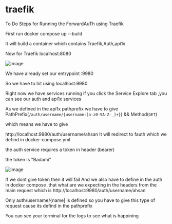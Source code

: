 # traefik
To Do Steps for Running the ForwardAuTh using Traefik 

First run 
docker compose up --build

It will build a container which contains Traefik,Auth,api1x

Now for Traefik 
localhost:8080

 ![image](https://github.com/Ahsn23/traefik/assets/144908275/b2debeac-7f2a-49d8-8426-ec861276bd40)

We have already set our entrypoint :9980

So we have to hit using localhost:9980

Right now we have services running if you click the Service Explore tab ,you can see our auth and api1x services


As we defined in the api1x pathprefix we have to give PathPrefix(`/auth/username/{username:[a-z0-9A-Z-_]+}`) && Method(`GET`)

which means we have to give 

http://localhost:9980/auth/username/ahsan
It will redirect to fauth which we defind in docker-compose.yml

the auth service requires a token in header (bearer)

the token is  "Badami"

 ![image](https://github.com/Ahsn23/traefik/assets/144908275/0104ebf7-2d42-413d-bd8a-3df640411e9a)


If we dont give token then it will fail 
And we also have to define in the auth in docker compose .that what are we expecting in the headers from the main request which is 
http://localhost:9980/auth/username/ahsan

Only auth/username/{name] is defined so you have to give this type of request cause its defind in the pathprefix


You can see your terminal for the logs to see what is happining 





